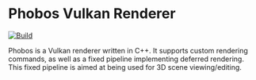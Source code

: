 # Phobos Vulkan Renderer

[![Build](https://github.com/NotAPenguin0/Phobos/actions/workflows/cmake.yml/badge.svg?branch=master)](https://github.com/NotAPenguin0/Phobos/actions/workflows/cmake.yml)

Phobos is a Vulkan renderer written in C++. It supports custom rendering commands, as well as a fixed pipeline implementing deferred
rendering. This fixed pipeline is aimed at being used for 3D scene viewing/editing.
